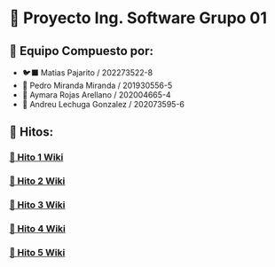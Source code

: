 # 📜 Proyecto Ing. Software Grupo 01

## 👥 Equipo Compuesto por:
- 🐦‍⬛ Matias Pajarito / 202273522-8
- 🥔 Pedro Miranda Miranda / 201930556-5
- 🌺 Aymara Rojas Arellano / 202004665-4
- 🌊 Andreu Lechuga Gonzalez / 202073595-6

## 📑 Hitos:
### [🚧 Hito 1 Wiki](https://github.com/Andreu-Lechuga/INF225-FIA-GobChile/wiki/%F0%9F%92%A1-Hito-1:-SEMAT)
### [🔑 Hito 2 Wiki](https://github.com/Andreu-Lechuga/INF225-FIA-GobChile/wiki/%F0%9F%94%8D-Hito-2:-Actualizaci%C3%B3n-Levantamiento-de-Proyecto)
### [🎫 Hito 3 Wiki](https://github.com/Andreu-Lechuga/INF225-FIA-GobChile/wiki/%F0%9F%94%92-Hito-3:-Validaci%C3%B3n-de-Datos-Recolectados-mediante-API-de-Scraping)
### [📒 Hito 4 Wiki](https://github.com/Andreu-Lechuga/INF225-FIA-GobChile/wiki/04.%F0%9F%93%8EHito-4:-Evaluaci%C3%B3n-y-mejora-estructural-del-sistema)
### [📒 Hito 5 Wiki]([https://github.com/Andreu-Lechuga/INF225-FIA-GobChile/wiki/04.%F0%9F%93%8EHito-4:-Evaluaci%C3%B3n-y-mejora-estructural-del-sistema](https://github.com/Andreu-Lechuga/INF225-FIA-GobChile/wiki/05.-%F0%9F%93%A6-Hito-5:-Inspecci%C3%B3n-y-Validaci%C3%B3n-Final-del-Sistema))

